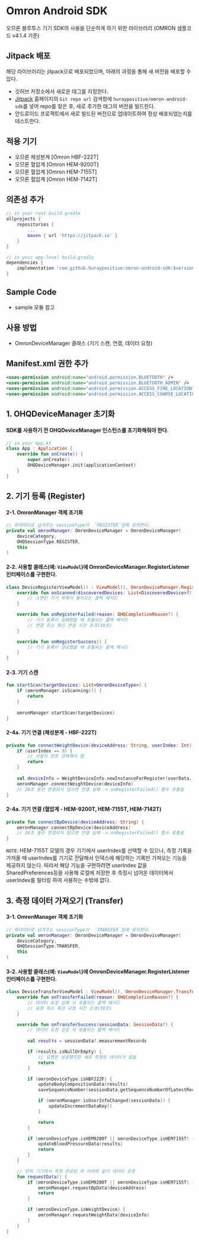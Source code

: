 # Omron Android SDK
오므론 블루투스 기기 SDK의 사용을 단순하게 하기 위한 라이브러리 (OMRON 샘플코드 v4.1.4 기준)

## Jitpack 배포
해당 라이브러리는 jitpack으로 배포되었으며, 아래의 과정을 통해 새 버전을 배포할 수 있다.
- 깃허브 저장소에서 새로운 태그를 지정한다.
- [Jitpack](https://jitpack.io/) 홈페이지의 `Git repo url` 검색창에 `huraypositive/omron-android-sdk`를 넣어 repo를 찾은 후, 새로 추가한 태그의 버전을 빌드한다.
- 안드로이드 프로젝트에서 새로 빌드된 버전으로 업데이트하여 정상 배포되었는지를 테스트한다.

## 적용 기기
- 오므론 체성분계 [Omron HBF-222T]
- 오므론 혈압계 [Omron HEM-9200T]
- 오므론 혈압계 [Omron HEM-7155T]
- 오므론 혈압계 [Omron HEM-7142T]

## 의존성 추가
```gradle
// in your root build.gradle
allprojects {
    repositories {
        ...
        maven { url 'https://jitpack.io' }
    }
}

// in your app-level build.gradle
dependencies {
    implementation 'com.github.huraypositive:omron-android-sdk:$version'
}
```

## Sample Code
- sample 모듈 참고

## 사용 방법
- OmronDeviceManager 클래스 (기기 스캔, 연결, 데이터 요청)

## Manifest.xml 권한 추가
```xml
<uses-permission android:name="android.permission.BLUETOOTH" />
<uses-permission android:name="android.permission.BLUETOOTH_ADMIN" />
<uses-permission android:name="android.permission.ACCESS_FINE_LOCATION" />
<uses-permission android:name="android.permission.ACCESS_COARSE_LOCATION" />
```

## 1. OHQDeviceManager 초기화
#### SDK를 사용하기 전 OHQDeviceManager 인스턴스를 초기화해줘야 한다. 
```kotlin
// in your App.kt
class App : Application {
    override fun onCreate() {
        super.onCreate()
        OHQDeviceManager.init(applicationContext)
    }
}
```

## 2. 기기 등록 (Register)
#### 2-1. OmronManager 객체 초기화
```kotlin
// 파라미터로 넘겨주는 sessionType이  `REGISTER`임에 유의한다.
private val omronManager: OmronDeviceManager = OmronDeviceManager(
    deviceCategory,
    OHQSessionType.REGISTER,
    this
)
```

#### 2-2. 사용할 클래스(예: `ViewModel`)에 OmronDeviceManager.RegisterListener 인터페이스를 구현한다.
```kotlin
class DeviceRegisterViewModel() : ViewModel(), OmronDeviceManager.RegisterListener {
    override fun onScanned(discoveredDevices: List<DiscoveredDevice>?) {
        // 스캔된 기기 목록이 들어오는 콜백 메서드
    }

    override fun onRegisterFailed(reason: OHQCompletionReason?) {
        // 기기 등록이 실패했을 때 호출되는 콜백 메서드
        // 연결 취소 혹은 연결 시간 초과(30초)
    }

    override fun onRegisterSuccess() {
        // 기기 등록이 성공했을 때 호출되는 콜백 메서드
    }
}
```

#### 2-3. 기기 스캔
```kotlin
fun startScan(targetDevices: List<OmronDeviceType>) {
    if (omronManager.isScanning()) {
        return
    }
    
    omronManager.startScan(targetDevices)
}
```

#### 2-4a. 기기 연결 (체성분계 - HBF-222T)
```kotlin
private fun connectWeightDevice(deviceAddress: String, userIndex: Int) {
    if (userIndex == 0) {
        // 사용자 번호 선택해야 함
        return
    }
    
    val deviceInfo = WeightDeviceInfo.newInstanceForRegister(userData, deviceAddress, userIndex)
    omronManager.connectWeightDevice(deviceInfo)
    // 30초 동안 연결되지 않으면 연결 실패 -> onRegisterFailed() 함수 호출됨
}
```

#### 2-4a. 기기 연결 (혈압계 - HEM-9200T, HEM-7155T, HEM-7142T)
```kotlin
private fun connectBpDevice(deviceAddress: String) {
    omronManager.connectBpDevice(deviceAddress)
    // 30초 동안 연결되지 않으면 연결 실패 -> onRegisterFailed() 함수 호출됨
}
```
`NOTE`: HEM-7155T 모델의 경우 기기에서 userIndex를 선택할 수 있으나, 측정 기록을 가져올 때 userIndex를 기기로 전달해서 인덱스에 해당하는 기록만 가져오는 기능을 제공하지 않는다. 
따라서 해당 기능을 구현하려면 userIndex 값을 SharedPreferences등을 사용해 로컬에 저장한 후 측정시 넘어온 데이터에서 userIndex를 필터링 하여 사용하는 수밖에 없다.

## 3. 측정 데이터 가져오기 (Transfer)
#### 3-1. OmronManager 객체 초기화
```kotlin
// 파라미터로 넘겨주는 sessionType이  `TRANSFER`임에 유의한다.
private val omronManager: OmronDeviceManager = OmronDeviceManager(
    deviceCategory,
    OHQSessionType.TRANSFER,
    this
)
```

#### 3-2. 사용할 클래스(예: `ViewModel`)에 OmronDeviceManager.RegisterListener 인터페이스를 구현한다.
```kotlin
class DeviceTransferViewModel : ViewModel(), OmronDeviceManager.TransferListener {
    override fun onTransferFailed(reason: OHQCompletionReason?) {
        // 데이터 요청 실패 시 호출되는 콜백 메서드
        // 요청 취소 혹은 요청 시간 초과(30초)
    }

    override fun onTransferSuccess(sessionData: SessionData?) {
        // 데이터 요청 성공 시 호출되는 콜백 메서드
        
        val results = sessionData?.measurementRecords

        if (results.isNullOrEmpty) {
            // 요청은 성공했지만 새로 측정된 데이터가 없음
            return
        }

        if (omronDeviceType.isHBF222F) {
            updateBodyCompositionData(results)
            saveSequenceNumber(sessionData.getSequenceNumberOfLatestRecord())

            if (omronManager.isUserInfoChanged(sessionData)) {
                updateIncrementDataKey()
            }

            return
        }

        if (omronDeviceType.isHEM9200T || omronDeviceType.isHEM7155T) {
            updateBloodPressureData(results)
            return
        }
    }

    // 먼저 기기에서 측정 완료된 후 아래와 같이 데이터 요청
    fun requestData() {
        if (omronDeviceType.isHEM9200T || omronDeviceType.isHEM7155T) {
            omronManager.requestBpData(deviceAddress)
            return
        }

        if (omronDeviceType.isWeightDevice) {
            omronManager.requestWeightData(deviceInfo)
        }
    }
}
```
